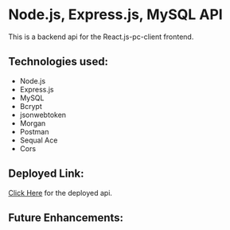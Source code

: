 # Node.js, Express.js, MySQL API

This is a backend api for the React.js-pc-client frontend.

## Technologies used:

- Node.js
- Express.js
- MySQL
- Bcrypt
- jsonwebtoken
- Morgan
- Postman
- Sequal Ace
- Cors

## Deployed Link:

[Click Here](https://node-mysql-pc-api.herokuapp.com/) for the deployed api.

## Future Enhancements:
